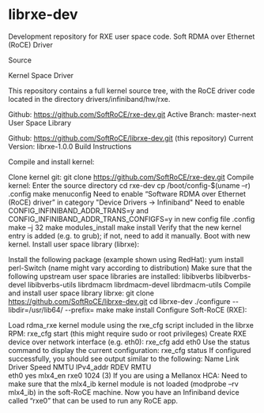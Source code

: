 # librxe-dev
Development repository for RXE user space code.
Soft RDMA over Ethernet (RoCE) Driver

Source

Kernel Space Driver

This repository contains a full kernel source tree, with the RoCE driver code located in the directory drivers/infiniband/hw/rxe.

Github: https://github.com/SoftRoCE/rxe-dev.git 
Active Branch: master-next
User Space Library

Github: https://github.com/SoftRoCE/librxe-dev.git (this repository)
Current Version: librxe-1.0.0
Build Instructions

Compile and install kernel:

Clone kernel git:
git clone https://github.com/SoftRoCE/rxe-dev.git
Compile kernel:
Enter the source directory cd rxe-dev
cp /boot/config-$(uname –r) .config
make menuconfig
Need to enable “Software RDMA over Ethernet (RoCE) driver” in category "Device Drivers -> Infiniband"
Need to enable CONFIG_INFINIBAND_ADDR_TRANS=y and CONFIG_INFINIBAND_ADDR_TRANS_CONFIGFS=y in new config file .config
make –j 32
make modules_install
make install
Verify that the new kernel entry is added (e.g. to grub); if not, need to add it manually.
Boot with new kernel.
Install user space library (librxe):

Install the following package (example shown using RedHat):
yum install perl-Switch (name might vary according to distribution)
Make sure that the following upstream user space libraries are installed:
libibverbs
libibverbs-devel
libibverbs-utils
librdmacm
librdmacm-devel
librdmacm-utils
Compile and install user space library librxe:
git clone https://github.com/SoftRoCE/librxe-dev.git
cd librxe-dev
./configure --libdir=/usr/lib64/ --prefix=
make
make install
Configure Soft-RoCE (RXE):

Load rdma_rxe kernel module using the rxe_cfg script included in the librxe RPM:
rxe_cfg start (this might require sudo or root privileges)
Create RXE device over network interface (e.g. eth0):
rxe_cfg add eth0
Use the status command to display the current configuration:
rxe_cfg status
If configured successfully, you should see output similar to the following:
    Name  Link  Driver   Speed  NMTU  IPv4_addr  RDEV  RMTU         
    eth0  yes   mlx4_en                          rxe0  1024  (3) 
If you are using a Mellanox HCA: Need to make sure that the mlx4_ib kernel module is not loaded (modprobe –rv mlx4_ib) in the soft-RoCE machine.
Now you have an Infiniband device called “rxe0” that can be used to run any RoCE app.
